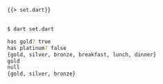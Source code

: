 <!--
title: Set
-->

<pre>
<code class="hljs dart">{{> set.dart}}
</code>
</pre>

```bash
$ dart set.dart
```

```bash
has gold? true
has platinum? false
{gold, silver, bronze, breakfast, lunch, dinner}
gold
null
{gold, silver, bronze}
```
